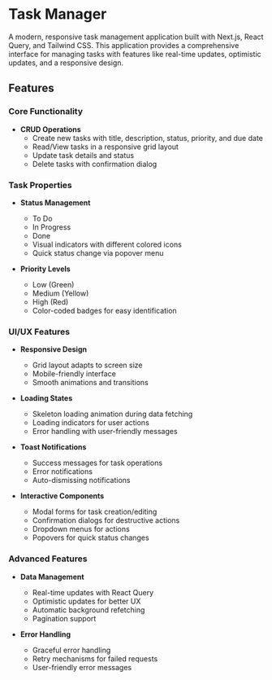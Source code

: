 # Task Manager

A modern, responsive task management application built with Next.js, React Query, and Tailwind CSS. This application provides a comprehensive interface for managing tasks with features like real-time updates, optimistic updates, and a responsive design.

## Features

### Core Functionality
- **CRUD Operations**
  - Create new tasks with title, description, status, priority, and due date
  - Read/View tasks in a responsive grid layout
  - Update task details and status
  - Delete tasks with confirmation dialog

### Task Properties
- **Status Management**
  - To Do
  - In Progress
  - Done
  - Visual indicators with different colored icons
  - Quick status change via popover menu

- **Priority Levels**
  - Low (Green)
  - Medium (Yellow)
  - High (Red)
  - Color-coded badges for easy identification

### UI/UX Features
- **Responsive Design**
  - Grid layout adapts to screen size
  - Mobile-friendly interface
  - Smooth animations and transitions

- **Loading States**
  - Skeleton loading animation during data fetching
  - Loading indicators for user actions
  - Error handling with user-friendly messages

- **Toast Notifications**
  - Success messages for task operations
  - Error notifications
  - Auto-dismissing notifications

- **Interactive Components**
  - Modal forms for task creation/editing
  - Confirmation dialogs for destructive actions
  - Dropdown menus for actions
  - Popovers for quick status changes

### Advanced Features
- **Data Management**
  - Real-time updates with React Query
  - Optimistic updates for better UX
  - Automatic background refetching
  - Pagination support

- **Error Handling**
  - Graceful error handling
  - Retry mechanisms for failed requests
  - User-friendly error messages
